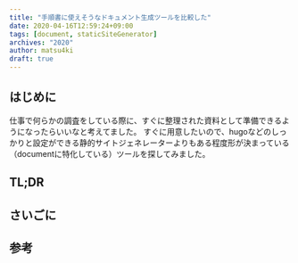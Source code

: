 ```yaml
---
title: "手順書に使えそうなドキュメント生成ツールを比較した"
date: 2020-04-16T12:59:24+09:00
tags: [document, staticSiteGenerator]
archives: "2020"
author: matsu4ki
draft: true
---
```

## はじめに

仕事で何らかの調査をしている際に、すぐに整理された資料として準備できるようになったらいいなと考えてました。
すぐに用意したいので、hugoなどのしっかりと設定ができる静的サイトジェネレーターよりもある程度形が決まっている
（documentに特化している）ツールを探してみました。

## TL;DR
 
## さいごに

## 参考
